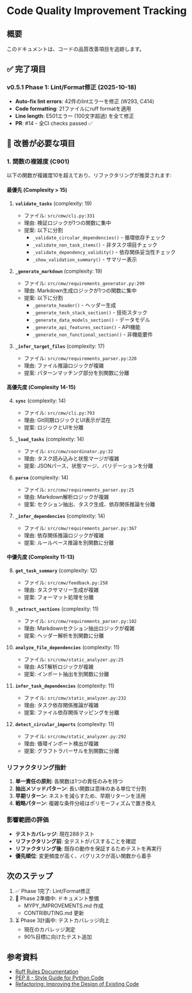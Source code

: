 # Code Quality Improvement Tracking

## 概要

このドキュメントは、コードの品質改善項目を追跡します。

## ✅ 完了項目

### v0.5.1 Phase 1: Lint/Format修正 (2025-10-18)

- **Auto-fix lint errors**: 42件のlintエラーを修正 (W293, C414)
- **Code formatting**: 21ファイルにruff formatを適用
- **Line length**: E501エラー (100文字超過) を全て修正
- **PR**: #14 - 全CI checks passed ✅

## 🚧 改善が必要な項目

### 1. 関数の複雑度 (C901)

以下の関数が複雑度10を超えており、リファクタリングが推奨されます:

#### 最優先 (Complexity > 15)

1. **`validate_tasks`** (complexity: 19)
   - ファイル: `src/cmw/cli.py:331`
   - 理由: 検証ロジックが1つの関数に集中
   - 提案: 以下に分割
     - `_validate_circular_dependencies()` - 循環依存チェック
     - `_validate_non_task_items()` - 非タスク項目チェック
     - `_validate_dependency_validity()` - 依存関係妥当性チェック
     - `_show_validation_summary()` - サマリー表示

2. **`_generate_markdown`** (complexity: 19)
   - ファイル: `src/cmw/requirements_generator.py:299`
   - 理由: Markdown生成ロジックが1つの関数に集中
   - 提案: 以下に分割
     - `_generate_header()` - ヘッダー生成
     - `_generate_tech_stack_section()` - 技術スタック
     - `_generate_data_models_section()` - データモデル
     - `_generate_api_features_section()` - API機能
     - `_generate_non_functional_section()` - 非機能要件

3. **`_infer_target_files`** (complexity: 17)
   - ファイル: `src/cmw/requirements_parser.py:220`
   - 理由: ファイル推論ロジックが複雑
   - 提案: パターンマッチング部分を別関数に分離

#### 高優先度 (Complexity 14-15)

4. **`sync`** (complexity: 14)
   - ファイル: `src/cmw/cli.py:793`
   - 理由: Git同期ロジックとUI表示が混在
   - 提案: ロジックとUIを分離

5. **`_load_tasks`** (complexity: 14)
   - ファイル: `src/cmw/coordinator.py:32`
   - 理由: タスク読み込みと状態マージが複雑
   - 提案: JSONパース、状態マージ、バリデーションを分離

6. **`parse`** (complexity: 14)
   - ファイル: `src/cmw/requirements_parser.py:25`
   - 理由: Markdown解析ロジックが複雑
   - 提案: セクション抽出、タスク生成、依存関係推論を分離

7. **`_infer_dependencies`** (complexity: 14)
   - ファイル: `src/cmw/requirements_parser.py:367`
   - 理由: 依存関係推論ロジックが複雑
   - 提案: ルールベース推論を別関数に分離

#### 中優先度 (Complexity 11-13)

8. **`get_task_summary`** (complexity: 12)
   - ファイル: `src/cmw/feedback.py:258`
   - 理由: タスクサマリー生成が複雑
   - 提案: フォーマット処理を分離

9. **`_extract_sections`** (complexity: 11)
   - ファイル: `src/cmw/requirements_parser.py:102`
   - 理由: Markdownセクション抽出ロジックが複雑
   - 提案: ヘッダー解析を別関数に分離

10. **`analyze_file_dependencies`** (complexity: 11)
    - ファイル: `src/cmw/static_analyzer.py:25`
    - 理由: AST解析ロジックが複雑
    - 提案: インポート抽出を別関数に分離

11. **`infer_task_dependencies`** (complexity: 11)
    - ファイル: `src/cmw/static_analyzer.py:232`
    - 理由: タスク依存関係推論が複雑
    - 提案: ファイル依存関係マッピングを分離

12. **`detect_circular_imports`** (complexity: 11)
    - ファイル: `src/cmw/static_analyzer.py:292`
    - 理由: 循環インポート検出が複雑
    - 提案: グラフトラバーサルを別関数に分離

### リファクタリング指針

1. **単一責任の原則**: 各関数は1つの責任のみを持つ
2. **抽出メソッドパターン**: 長い関数は意味のある単位で分割
3. **早期リターン**: ネストを減らすため、早期リターンを活用
4. **戦略パターン**: 複雑な条件分岐はポリモーフィズムで置き換え

### 影響範囲の評価

- **テストカバレッジ**: 現在288テスト
- **リファクタリング前**: 全テストがパスすることを確認
- **リファクタリング後**: 既存の動作を保証するためテストを再実行
- **優先順位**: 変更頻度が高く、バグリスクが高い関数から着手

## 次のステップ

1. ✅ Phase 1完了: Lint/Format修正
2. 📝 Phase 2準備中: ドキュメント整備
   - MYPY_IMPROVEMENTS.md 作成
   - CONTRIBUTING.md 更新
3. ⏳ Phase 3計画中: テストカバレッジ向上
   - 現在のカバレッジ測定
   - 90%目標に向けたテスト追加

## 参考資料

- [Ruff Rules Documentation](https://docs.astral.sh/ruff/rules/)
- [PEP 8 - Style Guide for Python Code](https://pep8.org/)
- [Refactoring: Improving the Design of Existing Code](https://refactoring.com/)
